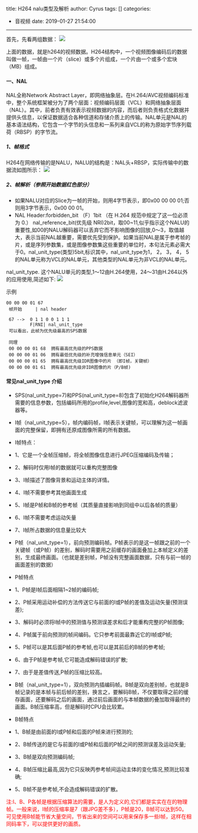 title: H264 nalu类型及解析
author: Cyrus
tags: []
categories:
  - 音视频
date: 2019-01-27 21:54:00
---
首先，先看两组数据：
![](h264_data.png)

上面的数据，就是h264的视频数据。H264结构中，一个视频图像编码后的数据叫做一帧，一帧由一个片（slice）或多个片组成，一个片由一个或多个宏块（MB）组成。

#### 一、NAL
NAL全称Network Abstract Layer，即网络抽象层。在H.264/AVC视频编码标准中，整个系统框架被分为了两个层面：视频编码层面（VCL）和网络抽象层面（NAL）。其中，前者负责有效表示视频数据的内容，而后者则负责格式化数据并提供头信息，以保证数据适合各种信道和存储介质上的传输。NAL单元是NAL的基本语法结构，它包含一个字节的头信息和一系列来自VCL的称为原始字节序列载荷（RBSP）的字节流。

##### 1、帧格式

H264在网络传输的是NALU，NALU的结构是：NAL头+RBSP，实际传输中的数据流如图所示：
![](nalu_zc.png)

##### 2、帧解析（参照开始数据红色部分）
* 如果NALU对应的Slice为一帧的开始，则用4字节表示，即0x00 00 00 01;否则用3字节表示，0x00 00 01。
* NAL Header:forbidden_bit （F）1bit （在 H.264 规范中规定了这一位必须为 0.）  nal_reference_bit(优先级 NRI)2bit，取00~11,似乎指示这个NALU的重要性,如00的NALU解码器可以丢弃它而不影响图像的回放,0～3，取值越大，表示当前NAL越重要，需要优先受到保护。如果当前NAL是属于参考帧的片，或是序列参数集，或是图像参数集这些重要的单位时，本句法元素必需大于0。nal_unit_type(类型)5bit,标识其中，nal_unit_type为1， 2， 3， 4， 5的NAL单元称为VCL的NAL单元，其他类型的NAL单元为非VCL的NAL单元。

nal_unit_type. 这个NALU单元的类型,1～12由H.264使用，24～31由H.264以外的应用使用,简述如下:
![](nalu_type_define.png)

示例
~~~
00 00 00 01 67
 帧开始	 | nal header
 
 67 -->  0 1 1 0 0 1 1 1
 		 F|RNI| nal_unit_type
 可以看出，此帧为优先级最高的SPS数据
 
 同理
 00 00 00 01 68  拥有最高优先级的PPS数据
 00 00 00 01 06  拥有最低优先级的补充增强信息单元（SEI）
 00 00 00 01 65  拥有最高优先级IDR图像中的片 （即I帧，关键帧）
 00 00 00 01 61  拥有最高优先级非IDR图像的片（P/B帧)
~~~

#### 常见nal_unit_type 介绍

* SPS(nal_unit_type=7)和PPS(nal_unit_type=8)包含了初始化H264解码器所需要的信息参数，包括编码所用的profile,level,图像的宽和高，deblock滤波器等。

* I帧（nal_unit_type=5），帧内编码帧，I帧表示关键帧，可以理解为这一帧画面的完整保留，即拥有还原成图像所需的所有数据。
* I帧特点：
* 1、它是一个全帧压缩帧，将全帧图像信息进行JPEG压缩编码及传输；
* 2、解码时仅用I帧的数据就可以重构完整图像
* 3、I帧描述了图像背景和运动主体的详情。
* 4、I帧不需要参考其他画面生成
* 5、I帧是P帧和B帧的参考帧（其质量直接影响到同组中以后各帧的质量）
* 6、I帧不需要考虑运动矢量
* 7、I帧所占数据的信息量比较大

* P帧（nal_unit_type=1），前向预测编码帧。P帧表示的是这一帧跟之前的一个关键帧（或P帧）的差别，解码时需要用之前缓存的画面叠加上本帧定义的差别，生成最终画面。（也就是差别帧，P帧没有完整画面数据，只有与前一帧的画面差别的数据）
* P帧特点
* 1、P帧是I帧后面相隔1~2帧的编码帧;
* 2、P帧采用运动补偿的方法传送它与前面的I或P帧的差值及运动矢量(预测误差);
* 3、解码时必须将I帧中的预测值与预测误差求和后才能重构完整的P帧图像;
* 4、P帧属于前向预测的帧间编码。它只参考前面最靠近它的I帧或P帧;
* 5、P帧可以是其后面P帧的参考帧,也可以是其前后的B帧的参考帧;
* 6、由于P帧是参考帧,它可能造成解码错误的扩散;
* 7、由于是差值传送,P帧的压缩比较高。

* B帧（nal_unit_type=1），双向预测内插编码帧。B帧是双向差别帧，也就是B帧记录的是本帧与前后帧的差别，换言之，要解码B帧，不仅要取得之前的缓存画面，还要解码之后的画面，通过前后画面的与本帧数据的叠加取得最终的画面。B帧压缩率高，但是解码时CPU会比较累。
* B帧特点
* 1、B帧是由前面的I或P帧和后面的P帧来进行预测的;
* 2、B帧传送的是它与前面的I或P帧和后面的P帧之间的预测误差及运动矢量;
* 3、B帧是双向预测编码帧;
* 4、B帧压缩比最高,因为它只反映丙参考帧间运动主体的变化情况,预测比较准确;
* 5、B帧不是参考帧,不会造成解码错误的扩散。


<font color=ff0000>注:I、B、P各帧是根据压缩算法的需要，是人为定义的,它们都是实实在在的物理帧。一般来说，I帧的压缩率是7（跟JPG差不多），P帧是20，B帧可以达到50。可见使用B帧能节省大量空间，节省出来的空间可以用来保存多一些I帧，这样在相同码率下，可以提供更好的画质。</font>

